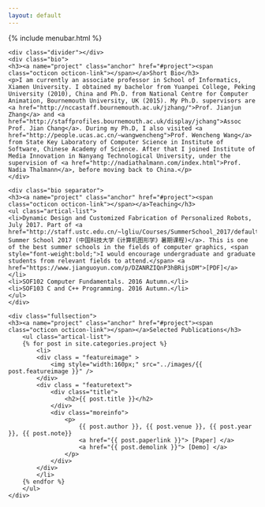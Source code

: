 ```yaml
---
layout: default
---
```

<div class="index-content home">
    <div class="section">
        {% include menubar.html %}
	
	<div class="divider"></div>
	<div class="bio">
	<h3><a name="project" class="anchor" href="#project"><span class="octicon octicon-link"></span></a>Short Bio</h3>
	<p>I am currently an associate professor in School of Informatics, Xiamen University. I obtained my bachelor from Yuanpei College, Peking University (2010), China and Ph.D. from National Centre for Computer Animation, Bournemouth University, UK (2015). My Ph.D. supervisors are <a href="http://nccastaff.bournemouth.ac.uk/jzhang/">Prof. Jianjun Zhang</a> and <a href="http://staffprofiles.bournemouth.ac.uk/display/jchang">Assoc Prof. Jian Chang</a>. During my Ph.D, I also visited <a href="http://people.ucas.ac.cn/~wangwencheng">Prof. Wencheng Wang</a> from State Key Laboratory of Computer Science in Institute of Software, Chinese Academy of Science. After that I joined Institute of Media Innovation in Nanyang Technological University, under the supervision of <a href="http://nadiathalmann.com/index.html">Prof. Nadia Thalmann</a>, before moving back to China.</p>
	</div>

	<div class="bio separator">
	<h3><a name="project" class="anchor" href="#project"><span class="octicon octicon-link"></span></a>Teaching</h3>
	<ul class="artical-list">
	<li>Dynamic Design and Customized Fabrication of Personalized Robots, July 2017. Part of <a href="http://staff.ustc.edu.cn/~lgliu/Courses/SummerSchool_2017/default.html">USTC Summer School 2017 (中国科技大学《计算机图形学》暑期课程)</a>. This is one of the best summer schools in the fields of computer graphics, <span style="font-weight:bold;">I would encourage undergraduate and graduate students from relevant fields to attend.</span> <a href="https://www.jianguoyun.com/p/DZANRZIQnP3hBRijsDM">[PDF]</a> </li>	
	<li>SOF102 Computer Fundamentals. 2016 Autumn.</li>
	<li>SOF103 C and C++ Programming. 2016 Autumn.</li>
	</ul>
	</div>

	<div class="fullsection">
	<h3><a name="project" class="anchor" href="#project"><span class="octicon octicon-link"></span></a>Selected Publications</h3>
		<ul class="artical-list">
		{% for post in site.categories.project %}
		    <li>
			<div class = "featureimage" >
				<img style="width:160px;" src="../images/{{ post.featureimage }}" /> 
			</div>
			<div class = "featuretext">
				<div class="title">
				   	<h2>{{ post.title }}</h2>
				</div>
				<div class="moreinfo">
					<p>
						{{ post.author }}, {{ post.venue }}, {{ post.year }}, {{ post.note}}
						<a href="{{ post.paperlink }}"> [Paper] </a>
						<a href="{{ post.demolink }}"> [Demo] </a>
					</p>
				</div>
			</div>		
		    </li>
		{% endfor %}
		</ul>
	</div>
